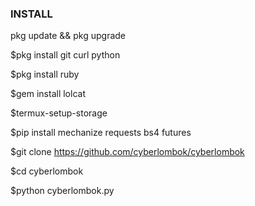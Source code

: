 ### INSTALL 

pkg update && pkg upgrade

$pkg install git curl python

$pkg install ruby

$gem install lolcat

$termux-setup-storage

$pip install mechanize requests bs4 futures

$git clone https://github.com/cyberlombok/cyberlombok

$cd cyberlombok

$python cyberlombok.py
